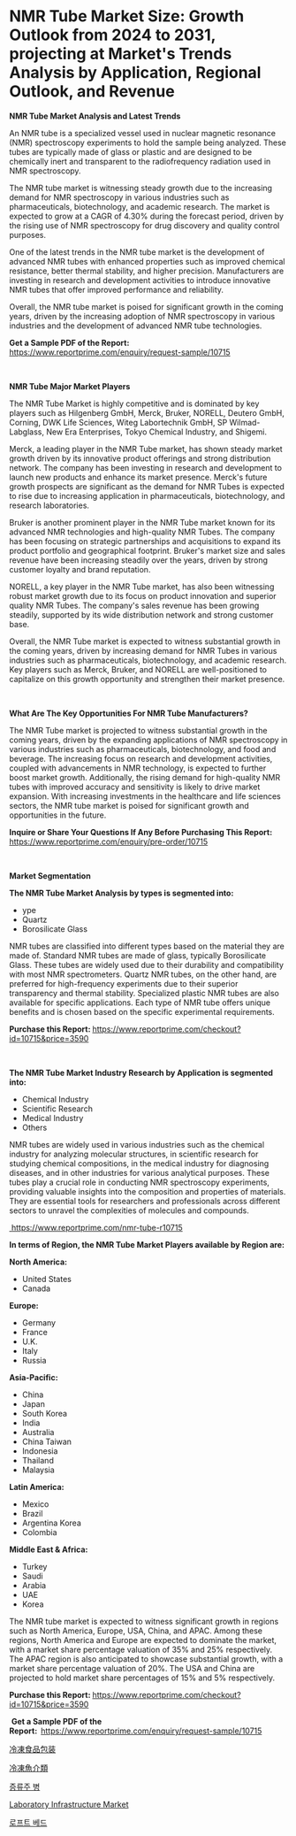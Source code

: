 <p><h1>NMR Tube Market Size: Growth Outlook from 2024 to 2031, projecting at Market's Trends Analysis by Application, Regional Outlook, and Revenue</h1></p><p><strong>NMR Tube Market Analysis and Latest Trends</strong></p>
<p><p>An NMR tube is a specialized vessel used in nuclear magnetic resonance (NMR) spectroscopy experiments to hold the sample being analyzed. These tubes are typically made of glass or plastic and are designed to be chemically inert and transparent to the radiofrequency radiation used in NMR spectroscopy.</p><p>The NMR tube market is witnessing steady growth due to the increasing demand for NMR spectroscopy in various industries such as pharmaceuticals, biotechnology, and academic research. The market is expected to grow at a CAGR of 4.30% during the forecast period, driven by the rising use of NMR spectroscopy for drug discovery and quality control purposes.</p><p>One of the latest trends in the NMR tube market is the development of advanced NMR tubes with enhanced properties such as improved chemical resistance, better thermal stability, and higher precision. Manufacturers are investing in research and development activities to introduce innovative NMR tubes that offer improved performance and reliability.</p><p>Overall, the NMR tube market is poised for significant growth in the coming years, driven by the increasing adoption of NMR spectroscopy in various industries and the development of advanced NMR tube technologies.</p></p>
<p><strong>Get a Sample PDF of the Report:&nbsp;</strong> <a href="https://www.reportprime.com/enquiry/request-sample/10715">https://www.reportprime.com/enquiry/request-sample/10715</a></p>
<p>&nbsp;</p>
<p><strong>NMR Tube Major Market Players</strong></p>
<p><p>The NMR Tube Market is highly competitive and is dominated by key players such as Hilgenberg GmbH, Merck, Bruker, NORELL, Deutero GmbH, Corning, DWK Life Sciences, Witeg Labortechnik GmbH, SP Wilmad-Labglass, New Era Enterprises, Tokyo Chemical Industry, and Shigemi. </p><p>Merck, a leading player in the NMR Tube market, has shown steady market growth driven by its innovative product offerings and strong distribution network. The company has been investing in research and development to launch new products and enhance its market presence. Merck's future growth prospects are significant as the demand for NMR Tubes is expected to rise due to increasing application in pharmaceuticals, biotechnology, and research laboratories.</p><p>Bruker is another prominent player in the NMR Tube market known for its advanced NMR technologies and high-quality NMR Tubes. The company has been focusing on strategic partnerships and acquisitions to expand its product portfolio and geographical footprint. Bruker's market size and sales revenue have been increasing steadily over the years, driven by strong customer loyalty and brand reputation.</p><p>NORELL, a key player in the NMR Tube market, has also been witnessing robust market growth due to its focus on product innovation and superior quality NMR Tubes. The company's sales revenue has been growing steadily, supported by its wide distribution network and strong customer base.</p><p>Overall, the NMR Tube market is expected to witness substantial growth in the coming years, driven by increasing demand for NMR Tubes in various industries such as pharmaceuticals, biotechnology, and academic research. Key players such as Merck, Bruker, and NORELL are well-positioned to capitalize on this growth opportunity and strengthen their market presence.</p></p>
<p>&nbsp;</p>
<p><strong>What Are The Key Opportunities For NMR Tube Manufacturers?</strong></p>
<p><p>The NMR Tube market is projected to witness substantial growth in the coming years, driven by the expanding applications of NMR spectroscopy in various industries such as pharmaceuticals, biotechnology, and food and beverage. The increasing focus on research and development activities, coupled with advancements in NMR technology, is expected to further boost market growth. Additionally, the rising demand for high-quality NMR tubes with improved accuracy and sensitivity is likely to drive market expansion. With increasing investments in the healthcare and life sciences sectors, the NMR tube market is poised for significant growth and opportunities in the future.</p></p>
<p><strong>Inquire or Share Your Questions If Any Before Purchasing This Report:</strong> <a href="https://www.reportprime.com/enquiry/pre-order/10715">https://www.reportprime.com/enquiry/pre-order/10715</a></p>
<p>&nbsp;</p>
<p><strong>Market Segmentation</strong></p>
<p><strong>The NMR Tube Market Analysis by types is segmented into:</strong></p>
<p><ul><li>ype</li><li>Quartz</li><li>Borosilicate Glass</li></ul></p>
<p><p>NMR tubes are classified into different types based on the material they are made of. Standard NMR tubes are made of glass, typically Borosilicate Glass. These tubes are widely used due to their durability and compatibility with most NMR spectrometers. Quartz NMR tubes, on the other hand, are preferred for high-frequency experiments due to their superior transparency and thermal stability. Specialized plastic NMR tubes are also available for specific applications. Each type of NMR tube offers unique benefits and is chosen based on the specific experimental requirements.</p></p>
<p><strong>Purchase this Report:&nbsp;</strong><a href="https://www.reportprime.com/checkout?id=10715&price=3590">https://www.reportprime.com/checkout?id=10715&price=3590</a></p>
<p>&nbsp;</p>
<p><strong>The NMR Tube Market Industry Research by Application is segmented into:</strong></p>
<p><ul><li>Chemical Industry</li><li>Scientific Research</li><li>Medical Industry</li><li>Others</li></ul></p>
<p><p>NMR tubes are widely used in various industries such as the chemical industry for analyzing molecular structures, in scientific research for studying chemical compositions, in the medical industry for diagnosing diseases, and in other industries for various analytical purposes. These tubes play a crucial role in conducting NMR spectroscopy experiments, providing valuable insights into the composition and properties of materials. They are essential tools for researchers and professionals across different sectors to unravel the complexities of molecules and compounds.</p></p>
<p><a href="https://www.reportprime.com/nmr-tube-r10715">&nbsp;https://www.reportprime.com/nmr-tube-r10715</a></p>
<p><strong>In terms of Region, the NMR Tube Market Players available by Region are:</strong></p>
<p>
    <p> <strong> North America: </strong>
        <ul>
            <li>United States</li>
            <li>Canada</li>
        </ul>
        </p> 
    <p> <strong> Europe: </strong>
        <ul>
            <li>Germany</li>
            <li>France</li>
            <li>U.K.</li>
            <li>Italy</li>
            <li>Russia</li>
        </ul>
        </p> 
    <p> <strong> Asia-Pacific: </strong>
        <ul>
            <li>China</li>
            <li>Japan</li>
            <li>South Korea</li>
            <li>India</li>
            <li>Australia</li>
            <li>China Taiwan</li>
            <li>Indonesia</li>
            <li>Thailand</li>
            <li>Malaysia</li>
        </ul>
        </p> 
    <p> <strong> Latin America: </strong>
        <ul>
            <li>Mexico</li>
            <li>Brazil</li>
            <li>Argentina Korea</li>
            <li>Colombia</li>
        </ul>
        </p> 
    <p> <strong> Middle East & Africa: </strong>
        <ul>
            <li>Turkey</li>
            <li>Saudi</li>
            <li>Arabia</li>
            <li>UAE</li>
            <li>Korea</li>
        </ul>
    </p>
    </p>
<p><p>The NMR tube market is expected to witness significant growth in regions such as North America, Europe, USA, China, and APAC. Among these regions, North America and Europe are expected to dominate the market, with a market share percentage valuation of 35% and 25% respectively. The APAC region is also anticipated to showcase substantial growth, with a market share percentage valuation of 20%. The USA and China are projected to hold market share percentages of 15% and 5% respectively.</p></p>
<p><strong>Purchase this Report: </strong><a href="https://www.reportprime.com/checkout?id=10715&price=3590">https://www.reportprime.com/checkout?id=10715&price=3590</a></p>
<p>&nbsp;<strong>Get a Sample PDF of the Report:&nbsp;&nbsp;</strong><a href="https://www.reportprime.com/enquiry/request-sample/10715">https://www.reportprime.com/enquiry/request-sample/10715</a></p>
<p><strong></strong></p>
<p><p><a href="https://github.com/HershelKris/Market-Research-Report-List-1/blob/main/658498379768.md">冷凍食品包装</a></p><p><a href="https://github.com/CarlieShields/Market-Research-Report-List-1/blob/main/240336579767.md">冷凍魚介類</a></p><p><a href="https://github.com/apple8975768/Market-Research-Report-List-1/blob/main/769810574547.md">증류주 병</a></p><p><a href="https://github.com/dimitrishawkinswaynenp91rgz/Market-Research-Report-List-2/blob/main/laboratory-infrastructure-market.md">Laboratory Infrastructure Market</a></p><p><a href="https://medium.com/@gladycecarter2022/%EB%A1%9C%ED%94%84%ED%8A%B8-%EC%B9%A8%EB%8C%80-%EC%8B%9C%EC%9E%A5-%ED%86%B5%EC%B0%B0-%EC%8B%9C%EC%9E%A5-%EB%8F%99%ED%96%A5-%EC%84%B1%EC%9E%A5-2024%EB%85%84%EB%B6%80%ED%84%B0-2031%EB%85%84%EA%B9%8C%EC%A7%80-%EC%98%88%EC%B8%A1%EB%90%9C-%EA%B2%83-561d2afdaf89">로프트 베드</a></p></p>